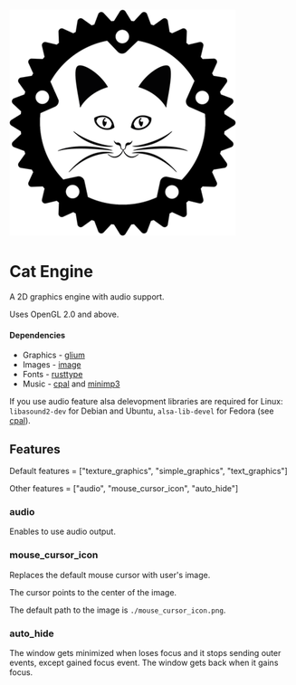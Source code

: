 # ![logo](https://github.com/Clomance/Visual-Novel/blob/master/cat_engine/logo_400x400.png)

# Cat Engine

A 2D graphics engine with audio support.

Uses OpenGL 2.0 and above.

#### Dependencies
 - Graphics - [glium](https://github.com/glium/glium)
 - Images - [image](https://github.com/image-rs/image)
 - Fonts - [rusttype](https://gitlab.redox-os.org/redox-os/rusttype)
 - Music - [cpal](https://github.com/RustAudio/cpal) and [minimp3](https://github.com/germangb/minimp3-rs)

If you use audio feature alsa delevopment libraries are required for Linux: `libasound2-dev` for Debian and Ubuntu, `alsa-lib-devel` for Fedora (see [cpal](https://github.com/RustAudio/cpal)).

## Features

Default features = ["texture_graphics", "simple_graphics", "text_graphics"]

Other features = ["audio", "mouse_cursor_icon", "auto_hide"]

### audio

Enables to use audio output.

### mouse_cursor_icon

Replaces the default mouse cursor with user's image.

The cursor points to the center of the image.

The default path to the image is `./mouse_cursor_icon.png`.

### auto_hide

The window gets minimized when loses focus and
it stops sending outer events, except gained focus event.
The window gets back when it gains focus.